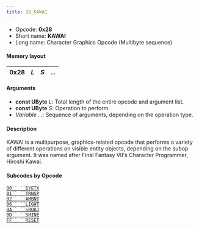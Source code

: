 ```yaml
---
title: 28_KAWAI
---
```


-   Opcode: **0x28**
-   Short name: **KAWAI**
-   Long name: Character Graphics Opcode (Multibyte sequence)

#### Memory layout

| 0x28 | *L* | *S* | *...* |
|------|-----|-----|-------|

#### Arguments

-   **const UByte** *L*: Total length of the entire opcode and argument list.
-   **const UByte** *S*: Operation to perform.
-   *Variable ...*: Sequence of arguments, depending on the operation type.

#### Description

KAWAI is a multipurpose, graphics-related opcode that performs a variety of different operations on visible entity objects, depending on the subop argument. It was named after Final Fantasy VII's Character Programmer, Hiroshi Kawai.

#### Subcodes by Opcode

[`00`` ``EYETX`](FF7/Field/Script/Opcodes/28_KAWAI/00_EYETX "wikilink")  
[`01`` ``TRNSP`](FF7/Field/Script/Opcodes/28_KAWAI/01_TRNSP "wikilink")  
[`02`` ``AMBNT`](FF7/Field/Script/Opcodes/28_KAWAI/02_AMBNT "wikilink")  
[`06`` ``LIGHT`](FF7/Field/Script/Opcodes/28_KAWAI/06_LIGHT "wikilink")  
[`0A`` ``SBOBJ`](FF7/Field/Script/Opcodes/28_KAWAI/0A_SBOBJ "wikilink")  
[`0D`` ``SHINE`](FF7/Field/Script/Opcodes/28_KAWAI/0D_SHINE "wikilink")  
[`FF`` ``RESET`](FF7/Field/Script/Opcodes/28_KAWAI/FF_RESET "wikilink")

